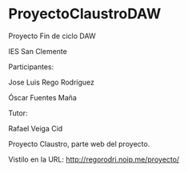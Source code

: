 # ProyectoClaustroDAW

Proyecto Fin de ciclo DAW

IES San Clemente

Participantes:

Jose Luis Rego Rodríguez

Óscar Fuentes Maña

Tutor:

Rafael Veiga Cid


Proyecto Claustro, parte web del proyecto. 

Vistilo en la URL: http://regorodri.noip.me/proyecto/
